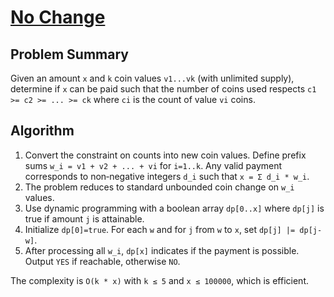 # [No Change](https://www.spoj.com/problems/NOCHANGE/)

## Problem Summary
Given an amount `x` and `k` coin values `v1...vk` (with unlimited supply), determine if `x` can be paid such that the number of coins used respects `c1 >= c2 >= ... >= ck` where `ci` is the count of value `vi` coins.

## Algorithm
1. Convert the constraint on counts into new coin values.  Define prefix sums `w_i = v1 + v2 + ... + vi` for `i=1..k`.  Any valid payment corresponds to non‑negative integers `d_i` such that `x = Σ d_i * w_i`.
2. The problem reduces to standard unbounded coin change on `w_i` values.
3. Use dynamic programming with a boolean array `dp[0..x]` where `dp[j]` is true if amount `j` is attainable.
4. Initialize `dp[0]=true`.  For each `w` and for `j` from `w` to `x`, set `dp[j] |= dp[j-w]`.
5. After processing all `w_i`, `dp[x]` indicates if the payment is possible. Output `YES` if reachable, otherwise `NO`.

The complexity is `O(k * x)` with `k ≤ 5` and `x ≤ 100000`, which is efficient.
